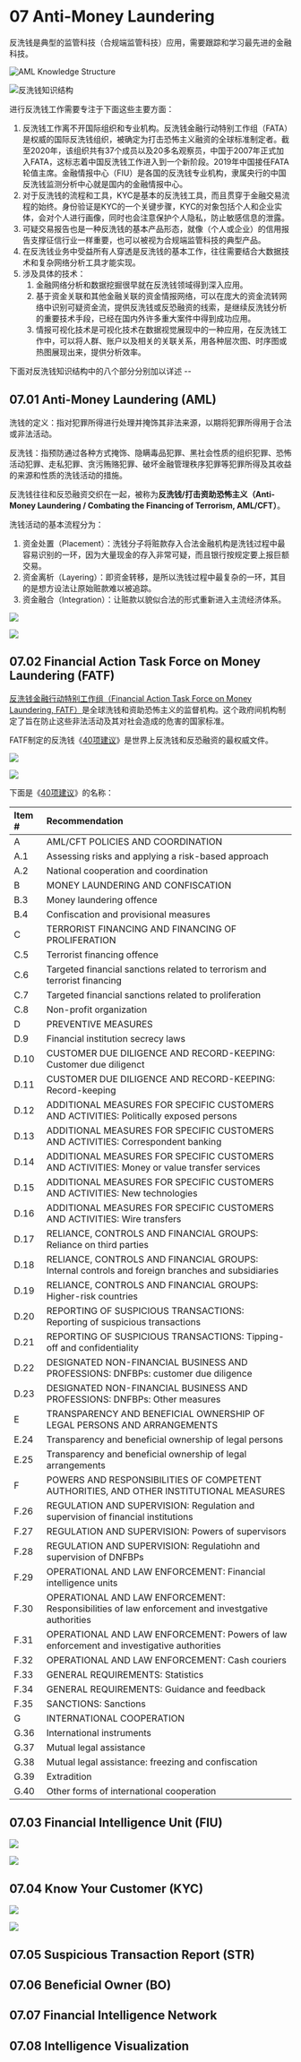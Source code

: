 # 07 Anti-Money Laundering

反洗钱是典型的监管科技（合规端监管科技）应用，需要跟踪和学习最先进的金融科技。

![AML Knowledge Structure](.gitbook/assets/image%20%284%29.png)

![&#x53CD;&#x6D17;&#x94B1;&#x77E5;&#x8BC6;&#x7ED3;&#x6784;](.gitbook/assets/image%20%283%29.png)

进行反洗钱工作需要专注于下面这些主要方面：

1. 反洗钱工作离不开国际组织和专业机构。反洗钱金融行动特别工作组（FATA）是权威的国际反洗钱组织，被确定为打击恐怖主义融资的全球标准制定者。截至2020年，该组织共有37个成员以及20多名观察员，中国于2007年正式加入FATA，这标志着中国反洗钱工作进入到一个新阶段。2019年中国接任FATA轮值主席。金融情报中心（FIU）是各国的反洗钱专业机构，隶属央行的中国反洗钱监测分析中心就是国内的金融情报中心。
2. 对于反洗钱的流程和工具，KYC是基本的反洗钱工具，而且贯穿于金融交易流程的始终。身份验证是KYC的一个关键步骤，KYC的对象包括个人和企业实体，会对个人进行画像，同时也会注意保护个人隐私，防止敏感信息的泄露。
3. 可疑交易报告也是一种反洗钱的基本产品形态，就像（个人或企业）的信用报告支撑征信行业一样重要，也可以被视为合规端监管科技的典型产品。
4. 在反洗钱业务中受益所有人穿透是反洗钱的基本工作，往往需要结合大数据技术和复杂网络分析工具才能实现。
5. 涉及具体的技术：
   1. 金融网络分析和数据挖掘很早就在反洗钱领域得到深入应用。
   2. 基于资金关联和其他金融关联的资金情报网络，可以在庞大的资金流转网络中识别可疑资金流，提供反洗钱或反恐融资的线索，是继续反洗钱分析的重要技术手段，已经在国内外许多重大案件中得到成功应用。
   3. 情报可视化技术是可视化技术在数据视觉展现中的一种应用，在反洗钱工作中，可以将人群、账户以及相关的关联关系，用各种层次图、时序图或热图展现出来，提供分析效率。

下面对反洗钱知识结构中的八个部分分别加以详述 --

## 07.01 Anti-Money Laundering \(AML\)

洗钱的定义：指对犯罪所得进行处理并掩饰其非法来源，以期将犯罪所得用于合法或非法活动。

反洗钱：指预防通过各种方式掩饰、隐瞒毒品犯罪、黑社会性质的组织犯罪、恐怖活动犯罪、走私犯罪、贪污贿赂犯罪、破坏金融管理秩序犯罪等犯罪所得及其收益的来源和性质的洗钱活动的措施。

反洗钱往往和反恐融资交织在一起，被称为**反洗钱/打击资助恐怖主义（Anti-Money Laundering / Combating the Financing of Terrorism, AML/CFT）**。

洗钱活动的基本流程分为：

1. 资金处置（Placement）：洗钱分子将赃款存入合法金融机构是洗钱过程中最容易识别的一环，因为大量现金的存入非常可疑，而且银行按规定要上报巨额交易。
2. 资金离析（Layering）：即资金转移，是所以洗钱过程中最复杂的一环，其目的是想方设法让原始赃款难以被追踪。
3. 资金融合（Integration）：让赃款以貌似合法的形式重新进入主流经济体系。

![](.gitbook/assets/image%20%289%29.png)

![](.gitbook/assets/image%20%2810%29.png)

## 07.02 Financial Action Task Force on Money Laundering \(FATF\)

[反洗钱金融行动特别工作组（Financial Action Task Force on Money Laundering, FATF）](https://www.fatf-gafi.org/)是全球洗钱和资助恐怖主义的监督机构。这个政府间机构制定了旨在防止这些非法活动及其对社会造成的危害的国家标准。

FATF制定的反洗钱《[40项建议](https://www.fatf-gafi.org/publications/fatfrecommendations/documents/fatf-recommendations.html)》是世界上反洗钱和反恐融资的最权威文件。

![](.gitbook/assets/image%20%288%29.png)

![](.gitbook/assets/image%20%287%29.png)

下面是《[40项建议](https://www.fatf-gafi.org/publications/fatfrecommendations/documents/fatf-recommendations.html)》的名称：

| Item \# | Recommendation |
| :--- | :--- |
| A | AML/CFT POLICIES AND COORDINATION |
| A.1 | Assessing risks and applying a risk-based approach |
| A.2 | National cooperation and coordination |
| B | MONEY LAUNDERING AND CONFISCATION |
| B.3 | Money laundering offence |
| B.4 | Confiscation and provisional measures |
| C | TERRORIST FINANCING AND FINANCING OF PROLIFERATION |
| C.5 | Terrorist financing offence |
| C.6 | Targeted financial sanctions related to terrorism and terrorist financing |
| C.7 | Targeted financial sanctions related to proliferation |
| C.8 | Non-profit organization |
| D | PREVENTIVE MEASURES |
| D.9 | Financial institution secrecy laws |
| D.10 | CUSTOMER DUE DILIGENCE AND RECORD-KEEPING: Customer due diligenct |
| D.11 | CUSTOMER DUE DILIGENCE AND RECORD-KEEPING: Record-keeping |
| D.12 | ADDITIONAL MEASURES FOR SPECIFIC CUSTOMERS AND ACTIVITIES: Politically exposed persons |
| D.13 | ADDITIONAL MEASURES FOR SPECIFIC CUSTOMERS AND ACTIVITIES: Correspondent banking |
| D.14 | ADDITIONAL MEASURES FOR SPECIFIC CUSTOMERS AND ACTIVITIES: Money or value transfer services |
| D.15 | ADDITIONAL MEASURES FOR SPECIFIC CUSTOMERS AND ACTIVITIES: New technologies |
| D.16 | ADDITIONAL MEASURES FOR SPECIFIC CUSTOMERS AND ACTIVITIES: Wire transfers |
| D.17 | RELIANCE, CONTROLS AND FINANCIAL GROUPS: Reliance on third parties |
| D.18 | RELIANCE, CONTROLS AND FINANCIAL GROUPS: Internal controls and foreign branches and subsidiaries |
| D.19 | RELIANCE, CONTROLS AND FINANCIAL GROUPS: Higher-risk countries |
| D.20 | REPORTING OF SUSPICIOUS TRANSACTIONS: Reporting of suspicious transactions |
| D.21 | REPORTING OF SUSPICIOUS TRANSACTIONS: Tipping-off and confidentiality |
| D.22 | DESIGNATED NON-FINANCIAL BUSINESS AND PROFESSIONS: DNFBPs: customer due diligence |
| D.23 | DESIGNATED NON-FINANCIAL BUSINESS AND PROFESSIONS: DNFBPs: Other measures |
| E | TRANSPARENCY AND BENEFICIAL OWNERSHIP OF LEGAL PERSONS AND ARRANGEMENTS |
| E.24 | Transparency and beneficial ownership of legal persons |
| E.25 | Transparency and beneficial ownership of legal arrangements |
| F | POWERS AND RESPONSIBILITIES OF COMPETENT AUTHORITIES, AND OTHER INSTITUTIONAL MEASURES |
| F.26 | REGULATION AND SUPERVISION: Regulation and supervision of financial institutions |
| F.27 | REGULATION AND SUPERVISION: Powers of supervisors |
| F.28 | REGULATION AND SUPERVISION: Regulatiohn and supervision of DNFBPs |
| F.29 | OPERATIONAL AND LAW ENFORCEMENT: Financial intelligence units |
| F.30 | OPERATIONAL AND LAW ENFORCEMENT: Responsibilities of law enforcement and investgative authorities |
| F.31 | OPERATIONAL AND LAW ENFORCEMENT: Powers of law enforcement and investigative authorities |
| F.32 | OPERATIONAL AND LAW ENFORCEMENT: Cash couriers |
| F.33 | GENERAL REQUIREMENTS: Statistics |
| F.34 | GENERAL REQUIREMENTS: Guidance and feedback |
| F.35 | SANCTIONS: Sanctions |
| G | INTERNATIONAL COOPERATION |
| G.36 | International instruments |
| G.37 | Mutual legal assistance |
| G.38 | Mutual legal assistance: freezing and confiscation |
| G.39 | Extradition |
| G.40 | Other forms of international cooperation |

## 07.03 Financial Intelligence Unit \(FIU\)

![](.gitbook/assets/image%20%2821%29.png)

![](.gitbook/assets/image%20%2817%29.png)

## 07.04 Know Your Customer \(KYC\)

![](.gitbook/assets/image%20%2820%29.png)

![](.gitbook/assets/image%20%2819%29.png)

## 07.05 Suspicious Transaction Report \(STR\)

## 07.06 Beneficial Owner \(BO\)

## 07.07 Financial Intelligence Network

## 07.08 Intelligence Visualization

